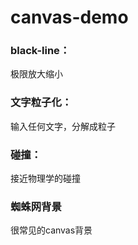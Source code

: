 # canvas-demo
### black-line：
极限放大缩小
### 文字粒子化：
输入任何文字，分解成粒子
### 碰撞：
接近物理学的碰撞
### 蜘蛛网背景
很常见的canvas背景